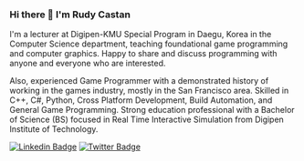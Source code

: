 ### Hi there 👋 I'm Rudy Castan

I'm a lecturer at Digipen-KMU Special Program in Daegu, Korea in the Computer Science department, teaching foundational game programming and computer graphics. Happy to share and discuss programming with anyone and everyone who are interested.

Also, experienced Game Programmer with a demonstrated history of working in the games industry, mostly in the San Francisco area. Skilled in C++, C#, Python, Cross Platform Development, Build Automation, and General Game Programming. Strong education professional with a Bachelor of Science (BS) focused in Real Time Interactive Simulation from Digipen Institute of Technology.

[![Linkedin Badge](https://img.shields.io/badge/-LinkedIn-0e76a8?style=flat-square&logo=Linkedin&logoColor=white)](https://www.linkedin.com/in/rudycastan/)
[![Twitter Badge](https://img.shields.io/badge/-Twitter-00acee?style=flat-square&logo=Twitter&logoColor=white)](https://twitter.com/RudyCastan12)

<!--
**rudy-digipen/rudy-digipen** is a ✨ _special_ ✨ repository because its `README.md` (this file) appears on your GitHub profile.

Here are some ideas to get you started:

- 🔭 I’m currently working on ...
- 🌱 I’m currently learning ...
- 👯 I’m looking to collaborate on ...
- 🤔 I’m looking for help with ...
- 💬 Ask me about ...
- 📫 How to reach me: ...
- 😄 Pronouns: ...
- ⚡ Fun fact: ...
-->
